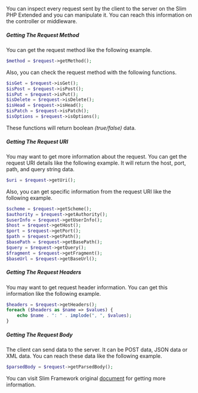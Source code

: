 You can inspect every request sent by the client to the server on the Slim PHP Extended and you can manipulate it. You can reach this information on the controller or middleware.
 
##### Getting The Request Method
 
You can get the request method like the following example.
 
````php
$method = $request->getMethod();
````
 
Also, you can check the request method with the following functions.
 
```php
$isGet = $request->isGet();
$isPost = $request->isPost();
$isPut = $request->isPut();
$isDelete = $request->isDelete();
$isHead = $request->isHead();
$isPatch = $request->isPatch();
$isOptions = $request->isOptions();
```
 
These functions will return boolean _(true/false)_ data.
 
##### Getting The Request URI
 
You may want to get more information about the request. You can get the request URI details like the following example. It will return the host, port, path, and query string data.
 
```php
$uri = $request->getUri();
```
 
Also, you can get specific information from the request URI like the following example.
 
```php
$scheme = $request->getScheme();
$authority = $request->getAuthority();
$userInfo = $request->getUserInfo();
$host = $request->getHost();
$port = $request->getPort();
$path = $request->getPath();
$basePath = $request->getBasePath();
$query = $request->getQuery();
$fragment = $request->getFragment();
$baseUrl = $request->getBaseUrl();
```
 
##### Getting The Request Headers
 
You may want to get request header information. You can get this information like the following example.
 
```php
$headers = $request->getHeaders();
foreach ($headers as $name => $values) {
    echo $name . ": " . implode(", ", $values);
}
```
 
##### Getting The Request Body
 
The client can send data to the server. It can be POST data, JSON data or XML data. You can reach these data like the following example. 
 
```php
$parsedBody = $request->getParsedBody();

```
 
You can visit Slim Framework original [document](http://www.slimframework.com/docs/v3/objects/request.html) for getting more information. 
